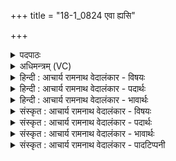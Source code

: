 +++
title = "18-1_0824 एवा ह्यसि"

+++
<details><summary>पदपाठः</summary>

ए꣣व꣢। हि। अ꣡सि꣢꣯। वी꣣रयुः꣢। ए꣣व꣢। शू꣡रः꣢꣯। उ꣣त꣢। स्थि꣣रः꣢। ए꣣व꣢। ते꣣। रा꣡ध्य꣢꣯म्। म꣡नः꣢꣯। ८२४।
</details>

<details><summary>अधिमन्त्रम् (VC)</summary>

- इन्द्रः
- श्रुतकक्षः सुकक्षो वा आङ्गिरसः
- गायत्री
- षड्जः
</details>

<details><summary>हिन्दी : आचार्य रामनाथ वेदालंकार - विषयः</summary>

प्रथम ऋचा पूर्वार्चिक में २३२ क्रमाङ्क पर परमात्मा और राजा के विषय में व्याख्यात हो चुकी है। यहाँ अपने अन्तरात्मा को उद्बोधन है।
</details>

<details><summary>हिन्दी : आचार्य रामनाथ वेदालंकार - पदार्थः</summary>

पदार्थान्वय -  हे मेरे अन्तरात्मा ! तू (एव हि) सचमुच (वीरयुः) वीरों का प्रेमी (असि) है, (एव) सचमुच,तू (शूरः) शूर (उत) और (स्थिरः) विपत्तियों तथा युद्धों में अविचल रहनेवाला है। (एव) सचमुच (ते) तेरा (मनः) मन (राध्यम्) सिद्धि प्राप्त करने योग्य है ॥१॥
</details>

<details><summary>हिन्दी : आचार्य रामनाथ वेदालंकार - भावार्थः</summary>

भावार्थ -  मनुष्य का आत्मा यदि अपनी शक्ति को पहचान ले तो संसार में महान् कार्यों को कर सकता है ॥१॥
</details>

<details><summary>संस्कृत : आचार्य रामनाथ वेदालंकार - विषयः</summary>

तत्र प्रथमा ऋक् पूर्वार्चिके २३२ क्रमाङ्के परमात्मनृपत्योर्विषये व्याख्याता। अत्र स्वान्तरात्मा समुद्बोध्यते।
</details>

<details><summary>संस्कृत : आचार्य रामनाथ वेदालंकार - पदार्थः</summary>

पदार्थान्वय -  हे मदीय अन्तरात्मन् ! त्वम् (एव हि) सत्यमेव (वीरयुः) वीरान् कामयमानः (असि) वर्तसे, (एव) सत्यमेव त्वम् (शूरः) वीरः (उत) अपि च (स्थिरः) विपत्सु युद्धेषु च अविचलः असि। (एव) सत्यमेव (ते) तव (मनः) चित्तम् (राध्यम्) साद्धुं योग्यम् अस्ति ॥१॥
</details>

<details><summary>संस्कृत : आचार्य रामनाथ वेदालंकार - भावार्थः</summary>

भावार्थ -  मनुष्यस्यात्मा चेत् स्वशक्तिं परिचिनुयात् तर्हि जगति महान्ति कर्माणि कर्त्तुं शक्नुयात् ॥१॥
</details>

<details><summary>संस्कृत : आचार्य रामनाथ वेदालंकार - पादटिप्पनी</summary>

टिप्पनी -   १. ऋ० ८।९२।२८,अथ० २०।६०।१। साम० २३२। ऋषिः श्रुतकक्षः।
</details>